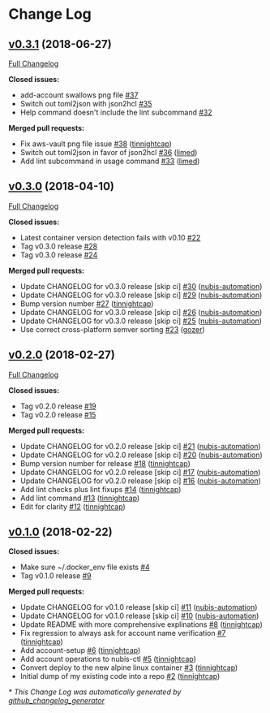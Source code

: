 # Change Log

## [v0.3.1](https://github.com/nubisproject/nubis-ctl/tree/v0.3.1) (2018-06-27)
[Full Changelog](https://github.com/nubisproject/nubis-ctl/compare/v0.3.0...v0.3.1)

**Closed issues:**

- add-account swallows png file [\#37](https://github.com/nubisproject/nubis-ctl/issues/37)
- Switch out toml2json with json2hcl [\#35](https://github.com/nubisproject/nubis-ctl/issues/35)
- Help command doesn't include the lint subcommand [\#32](https://github.com/nubisproject/nubis-ctl/issues/32)

**Merged pull requests:**

- Fix aws-vault png file issue [\#38](https://github.com/nubisproject/nubis-ctl/pull/38) ([tinnightcap](https://github.com/tinnightcap))
- Switch out toml2json in favor of json2hcl [\#36](https://github.com/nubisproject/nubis-ctl/pull/36) ([limed](https://github.com/limed))
- Add lint subcommand in usage command [\#33](https://github.com/nubisproject/nubis-ctl/pull/33) ([limed](https://github.com/limed))

## [v0.3.0](https://github.com/nubisproject/nubis-ctl/tree/v0.3.0) (2018-04-10)
[Full Changelog](https://github.com/nubisproject/nubis-ctl/compare/v0.2.0...v0.3.0)

**Closed issues:**

- Latest container version detection fails with v0.10 [\#22](https://github.com/nubisproject/nubis-ctl/issues/22)
- Tag v0.3.0 release [\#28](https://github.com/nubisproject/nubis-ctl/issues/28)
- Tag v0.3.0 release [\#24](https://github.com/nubisproject/nubis-ctl/issues/24)

**Merged pull requests:**

- Update CHANGELOG for v0.3.0 release \[skip ci\] [\#30](https://github.com/nubisproject/nubis-ctl/pull/30) ([nubis-automation](https://github.com/nubis-automation))
- Update CHANGELOG for v0.3.0 release \[skip ci\] [\#29](https://github.com/nubisproject/nubis-ctl/pull/29) ([nubis-automation](https://github.com/nubis-automation))
- Bump version number [\#27](https://github.com/nubisproject/nubis-ctl/pull/27) ([tinnightcap](https://github.com/tinnightcap))
- Update CHANGELOG for v0.3.0 release \[skip ci\] [\#26](https://github.com/nubisproject/nubis-ctl/pull/26) ([nubis-automation](https://github.com/nubis-automation))
- Update CHANGELOG for v0.3.0 release \[skip ci\] [\#25](https://github.com/nubisproject/nubis-ctl/pull/25) ([nubis-automation](https://github.com/nubis-automation))
- Use correct cross-platform semver sorting [\#23](https://github.com/nubisproject/nubis-ctl/pull/23) ([gozer](https://github.com/gozer))

## [v0.2.0](https://github.com/nubisproject/nubis-ctl/tree/v0.2.0) (2018-02-27)
[Full Changelog](https://github.com/nubisproject/nubis-ctl/compare/v0.1.0...v0.2.0)

**Closed issues:**

- Tag v0.2.0 release [\#19](https://github.com/nubisproject/nubis-ctl/issues/19)
- Tag v0.2.0 release [\#15](https://github.com/nubisproject/nubis-ctl/issues/15)

**Merged pull requests:**

- Update CHANGELOG for v0.2.0 release \[skip ci\] [\#21](https://github.com/nubisproject/nubis-ctl/pull/21) ([nubis-automation](https://github.com/nubis-automation))
- Update CHANGELOG for v0.2.0 release \[skip ci\] [\#20](https://github.com/nubisproject/nubis-ctl/pull/20) ([nubis-automation](https://github.com/nubis-automation))
- Bump version number for release [\#18](https://github.com/nubisproject/nubis-ctl/pull/18) ([tinnightcap](https://github.com/tinnightcap))
- Update CHANGELOG for v0.2.0 release \[skip ci\] [\#17](https://github.com/nubisproject/nubis-ctl/pull/17) ([nubis-automation](https://github.com/nubis-automation))
- Update CHANGELOG for v0.2.0 release \[skip ci\] [\#16](https://github.com/nubisproject/nubis-ctl/pull/16) ([nubis-automation](https://github.com/nubis-automation))
- Add lint checks plus lint fixups [\#14](https://github.com/nubisproject/nubis-ctl/pull/14) ([tinnightcap](https://github.com/tinnightcap))
- Add lint command [\#13](https://github.com/nubisproject/nubis-ctl/pull/13) ([tinnightcap](https://github.com/tinnightcap))
- Edit for clarity [\#12](https://github.com/nubisproject/nubis-ctl/pull/12) ([tinnightcap](https://github.com/tinnightcap))

## [v0.1.0](https://github.com/nubisproject/nubis-ctl/tree/v0.1.0) (2018-02-22)
**Closed issues:**

- Make sure ~/.docker\_env file exists [\#4](https://github.com/nubisproject/nubis-ctl/issues/4)
- Tag v0.1.0 release [\#9](https://github.com/nubisproject/nubis-ctl/issues/9)

**Merged pull requests:**

- Update CHANGELOG for v0.1.0 release \[skip ci\] [\#11](https://github.com/nubisproject/nubis-ctl/pull/11) ([nubis-automation](https://github.com/nubis-automation))
- Update CHANGELOG for v0.1.0 release \[skip ci\] [\#10](https://github.com/nubisproject/nubis-ctl/pull/10) ([nubis-automation](https://github.com/nubis-automation))
- Update README with more comprehensive explinations [\#8](https://github.com/nubisproject/nubis-ctl/pull/8) ([tinnightcap](https://github.com/tinnightcap))
- Fix regression to always ask for account name verification [\#7](https://github.com/nubisproject/nubis-ctl/pull/7) ([tinnightcap](https://github.com/tinnightcap))
- Add account-setup [\#6](https://github.com/nubisproject/nubis-ctl/pull/6) ([tinnightcap](https://github.com/tinnightcap))
- Add account operations to nubis-ctl [\#5](https://github.com/nubisproject/nubis-ctl/pull/5) ([tinnightcap](https://github.com/tinnightcap))
- Convert deploy to the new alpine linux container [\#3](https://github.com/nubisproject/nubis-ctl/pull/3) ([tinnightcap](https://github.com/tinnightcap))
- Initial dump of my existing code into a repo [\#2](https://github.com/nubisproject/nubis-ctl/pull/2) ([tinnightcap](https://github.com/tinnightcap))



\* *This Change Log was automatically generated by [github_changelog_generator](https://github.com/skywinder/Github-Changelog-Generator)*